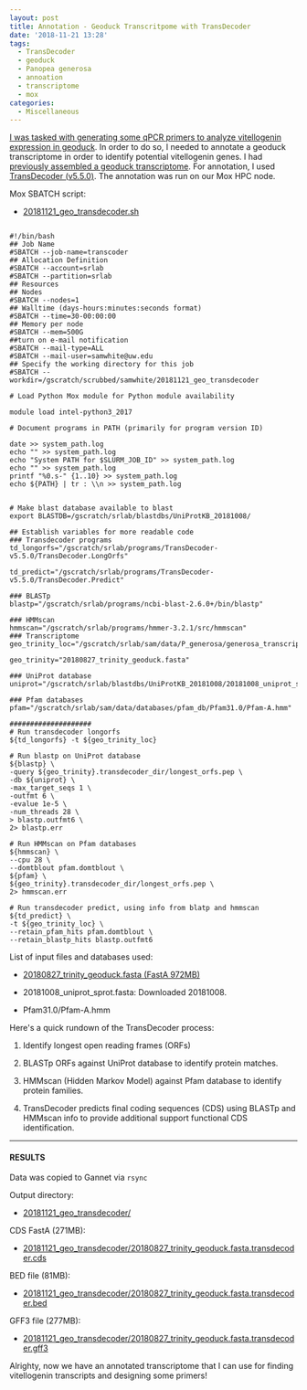```yaml
---
layout: post
title: Annotation - Geoduck Transcritpome with TransDecoder
date: '2018-11-21 13:28'
tags:
  - TransDecoder
  - geoduck
  - Panopea generosa
  - annoation
  - transcriptome
  - mox
categories:
  - Miscellaneous
---
```

[I was tasked with generating some qPCR primers to analyze vitellogenin expression in geoduck](https://github.com/RobertsLab/resources/issues/491). In order to do so, I needed to annotate a geoduck transcriptome in order to identify potential vitellogenin genes. I had [previously assembled a geoduck transcriptome](https://robertslab.github.io//sams-notebook/2018/09/04/transcriptome-assembly-geoduck-rnaseq-data.html). For annotation, I used [TransDecoder (v5.5.0)](https://github.com/TransDecoder/TransDecoder/wiki). The annotation was run on our Mox HPC node.


Mox SBATCH script:

- [20181121_geo_transdecoder.sh](http://gannet.fish.washington.edu/Atumefaciens/20181121_geo_transdecoder/20181121_geo_transdecoder.sh)

<pre><code>
#!/bin/bash
## Job Name
#SBATCH --job-name=transcoder
## Allocation Definition
#SBATCH --account=srlab
#SBATCH --partition=srlab
## Resources
## Nodes
#SBATCH --nodes=1
## Walltime (days-hours:minutes:seconds format)
#SBATCH --time=30-00:00:00
## Memory per node
#SBATCH --mem=500G
##turn on e-mail notification
#SBATCH --mail-type=ALL
#SBATCH --mail-user=samwhite@uw.edu
## Specify the working directory for this job
#SBATCH --workdir=/gscratch/scrubbed/samwhite/20181121_geo_transdecoder

# Load Python Mox module for Python module availability

module load intel-python3_2017

# Document programs in PATH (primarily for program version ID)

date >> system_path.log
echo "" >> system_path.log
echo "System PATH for $SLURM_JOB_ID" >> system_path.log
echo "" >> system_path.log
printf "%0.s-" {1..10} >> system_path.log
echo ${PATH} | tr : \\n >> system_path.log


# Make blast database available to blast
export BLASTDB=/gscratch/srlab/blastdbs/UniProtKB_20181008/

## Establish variables for more readable code
### Transdecoder programs
td_longorfs="/gscratch/srlab/programs/TransDecoder-v5.5.0/TransDecoder.LongOrfs"

td_predict="/gscratch/srlab/programs/TransDecoder-v5.5.0/TransDecoder.Predict"

### BLASTp
blastp="/gscratch/srlab/programs/ncbi-blast-2.6.0+/bin/blastp"

### HMMscan
hmmscan="/gscratch/srlab/programs/hmmer-3.2.1/src/hmmscan"
### Transcriptome
geo_trinity_loc="/gscratch/srlab/sam/data/P_generosa/generosa_transcriptomes/20180827_trinity_geoduck.fasta"

geo_trinity="20180827_trinity_geoduck.fasta"

### UniProt database
uniprot="/gscratch/srlab/blastdbs/UniProtKB_20181008/20181008_uniprot_sprot.fasta"

### Pfam databases
pfam="/gscratch/srlab/sam/data/databases/pfam_db/Pfam31.0/Pfam-A.hmm"

####################
# Run transdecoder longorfs
${td_longorfs} -t ${geo_trinity_loc}

# Run blastp on UniProt database
${blastp} \
-query ${geo_trinity}.transdecoder_dir/longest_orfs.pep \
-db ${uniprot} \
-max_target_seqs 1 \
-outfmt 6 \
-evalue 1e-5 \
-num_threads 28 \
> blastp.outfmt6 \
2> blastp.err

# Run HMMscan on Pfam databases
${hmmscan} \
--cpu 28 \
--domtblout pfam.domtblout \
${pfam} \
${geo_trinity}.transdecoder_dir/longest_orfs.pep \
2> hmmscan.err

# Run transdecoder predict, using info from blatp and hmmscan
${td_predict} \
-t ${geo_trinity_loc} \
--retain_pfam_hits pfam.domtblout \
--retain_blastp_hits blastp.outfmt6
</code></pre>

List of input files and databases used:

- [20180827_trinity_geoduck.fasta (FastA 972MB)](http://owl.fish.washington.edu/Athaliana/20180827_trinity_geoduck_RNAseq/Trinity.fasta)

- 20181008_uniprot_sprot.fasta: Downloaded 20181008.

- Pfam31.0/Pfam-A.hmm

Here's a quick rundown of the TransDecoder process:

1. Identify longest open reading frames (ORFs)

2. BLASTp ORFs against UniProt database to identify protein matches.

3. HMMscan (Hidden Markov Model) against Pfam database to identify protein families.

4. TransDecoder predicts final coding sequences (CDS) using BLASTp and HMMscan info to provide additional support functional CDS identification.

---
#### RESULTS
Data was copied to Gannet via ```rsync```

Output directory:

- [20181121_geo_transdecoder/](http://gannet.fish.washington.edu/Atumefaciens/20181121_geo_transdecoder/)

CDS FastA (271MB):

- [20181121_geo_transdecoder/20180827_trinity_geoduck.fasta.transdecoder.cds](http://gannet.fish.washington.edu/Atumefaciens/20181121_geo_transdecoder/20180827_trinity_geoduck.fasta.transdecoder.cds)

BED file (81MB):
- [20181121_geo_transdecoder/20180827_trinity_geoduck.fasta.transdecoder.bed](http://gannet.fish.washington.edu/Atumefaciens/20181121_geo_transdecoder/20180827_trinity_geoduck.fasta.transdecoder.bed)

GFF3 file (277MB):

- [20181121_geo_transdecoder/20180827_trinity_geoduck.fasta.transdecoder.gff3](http://gannet.fish.washington.edu/Atumefaciens/20181121_geo_transdecoder/20180827_trinity_geoduck.fasta.transdecoder.gff3)

Alrighty, now we have an annotated transcriptome that I can use for finding vitellogenin transcripts and designing some primers!
